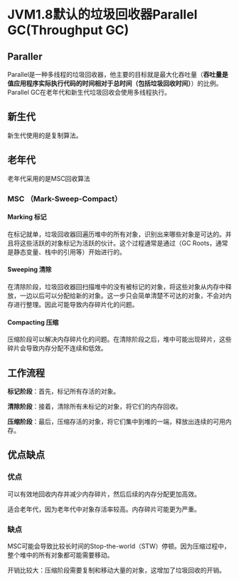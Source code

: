 # JVM1.8默认的垃圾回收器Parallel GC(Throughput GC)

## Paraller

Parallel是一种多线程的垃圾回收器，他主要的目标就是最大化吞吐量（**吞吐量是值应用程序实际执行代码的时间相对于总时间（包括垃圾回收时间）**）的比例。Parallel GC在老年代和新生代垃圾回收会使用多线程执行。

## 新生代

新生代使用的是复制算法。

## 老年代

老年代采用的是MSC回收算法

### MSC （Mark-Sweep-Compact）

#### Marking 标记

在标记就单，垃圾回收器回遍历堆中的所有对象，识别出来哪些对象是可达的。并且将这些活跃的对象标记为活跃的伙计。这个过程通常是通过（GC Roots，通常是静态变量、栈中的引用等）开始进行的。

#### Sweeping 清除

在清除阶段，垃圾回收器回扫描堆中的没有被标记的对象，将这些对象从内存中释放，一边以后可以分配给新的对象。这一步只会简单清楚不可达的对象，不会对内存进行整理。因此可能导致内存碎片化的问题。

#### Compacting 压缩

压缩阶段可以解决内存碎片化的问题。在清除阶段之后，堆中可能出现碎片，这些碎片会导致内存分配不连续和低效。

## 工作流程

**标记阶段**：首先，标记所有存活的对象。

**清除阶段**：接着，清除所有未标记的对象，将它们的内存回收。

**压缩阶段**：最后，压缩存活的对象，将它们集中到堆的一端，释放出连续的可用内存。

## 优点缺点

### 优点

可以有效地回收内存并减少内存碎片，然后后续的内存分配更加高效。

适合老年代，因为老年代中对象存活率较高。内存碎片可能更为严重。

### 缺点

 MSC可能会导致比较长时间的Stop-the-world（STW）停顿。因为压缩过程中，整个堆中的所有对象都可能需要移动。

 开销比较大：压缩阶段需要复制和移动大量的对象，这增加了垃圾回收的开销。